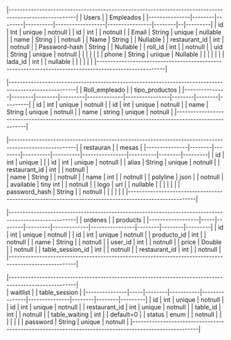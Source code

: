 |------------------------------------------------------------------------------------------------------|
|                      Users                 |                  |                Empleados             |
|---------------|--------|--------|----------|------------------|----------------|--------|--|---------|
| id            | Int    | unique | notnull  |                  | id             | int    |  | notnull |
| Email         | String | unique | nullable |                  | name           | String |  | notnull |
| Name          | String |        | Nullable |                  | restaurant_id | int    |  | notnull |
| Password-hash | String |        | Nullable |                  | roll_id        | int    |  | notnull |
| uid           | String | unique | notnull  |                  |                |        |  |         |
| phone         | String | unique | Nullable |                  |                |        |  |         |
| lada_id       | int    |        | nullable |                  |                |        |  |         |
|------------------------------------------------------------------------------------------------------|


|------------------------------------------------------------------------------------------------------|
|               Roll_empleado               |             |               tipo_productos               |
|---------------|--------|--------|---------|-------------|----------------|--------|--------|---------|
| id            | int    | unique | notnull |             | id             | int    | unique | notnull |
| name          | String | unique | notnull |             | name           | string | unique | notnull |
|------------------------------------------------------------------------------------------------------|


|------------------------------------------------------------------------------------------------------|
|               restauran                    |          |                    mesas                     |
|---------------|--------|--------|----------|----------|----------------|----------|--------|---------|
| id            | int    | unique |          |          | id             | int      | unique | notnull |
| alias         | String | unique | notnull  |          | restaurant_id  | int      |        | notnull |              
| name          | String |        | notnull  |          | name           | int      |        | notnull |
| polyline      | json   |        | notnull  |          | available      | tiny int |        | notnull |
| logo          | url    |        | nullable |          |                |          |        |         |
| password_hash | String |        | notnull  |          |                |          |        |         |
|------------------------------------------------------------------------------------------------------|


|------------------------------------------------------------------------------------------------------|
|                   ordenes                 |             |                 products                   |
|------------------|-----|--------|---------|-------------|----------------|--------|--------|---------|
| id               | int | unique | notnull |             | id             | int    | unique | notnull |
| producto_id      | int |        | notnull |             | name           | String |        | notnull |
| user_id          | int |        | notnull |             | price          | Double |        | notnull |
| table_session_id | int |        | notnull |             | restaurant_id  | int    |        | notnull |
|------------------------------------------------------------------------------------------------------|


|------------------------------------------------------------------------------------------------------|            
|                   waitlist               |               |                table_session              |
|---------------|-----|--------|-----------|---------------|---------------|--------|--------|---------|
| id            | int | unique | notnull   |               | id            | int    | unique | notnull |
| restaurant_id | int | unique | notnull   |               | table_id      | int    |        | notnull |
| table_waiting | int |        | default=0 |               | status        | enum   |        | notnull |
|               |     |        |           |               | password      | String | unique | notnull |
|------------------------------------------------------------------------------------------------------|

